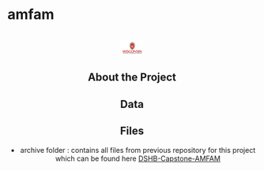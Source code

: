 # amfam

<!-- PROJECT LOGO -->
<br />
<div align="center">
  <a href="https://github.com/laurenkhoury/amfam">
    <img src="images/uw_logo.png" alt="logo1" width="50" height="30">
  </a>

## About the Project

## Data

## Files

- archive folder : contains all files from previous repository for this project which can be found here [DSHB-Capstone-AMFAM](https://github.com/lsmithbecker/DSHB-Capstone-AMFAM)
